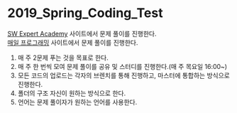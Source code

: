 # 2019_Spring_Coding_Test

[SW Expert Academy](https://www.swexpertacademy.com/) 사이트에서 문제 풀이를 진행한다.<br>
[매일 프로그래밍](https://mailprogramming.com/) 사이트에서 문제 풀이를 진행한다.

1. 매 주 2문제 푸는 것을 목표로 한다.
2. 매 주 한 번씩 모여 문제 풀이를 공유 및 스터디를 진행한다.(매 주 목요일 16:00~)
3. 모든 코드의 업로드는 각자의 브렌치를 통해 진행하고, 마스터에 통합하는 방식으로 진행한다.
4. 폴더의 구조 자신이 원하는 방식으로 한다.
5. 언어는 문제 풀이자가 원하는 언어를 사용한다.
